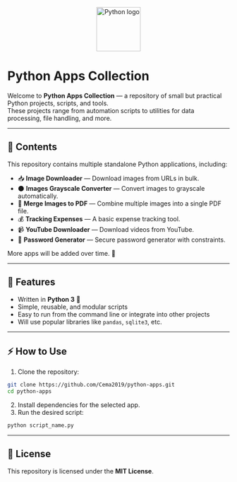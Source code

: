 <p align="center">
  <img width="100" height="100" alt="Python logo" src="https://github.com/user-attachments/assets/b56815f3-bb8a-4931-990d-2b55a7d27457" />
</p>


# Python Apps Collection


Welcome to **Python Apps Collection** — a repository of small but practical Python projects, scripts, and tools.  
These projects range from automation scripts to utilities for data processing, file handling, and more.

---

## 📂 Contents

This repository contains multiple standalone Python applications, including:

- 📥 **Image Downloader** — Download images from URLs in bulk.
- 🌑 **Images Grayscale Converter** — Convert images to grayscale automatically.
- 📄 **Merge Images to PDF** — Combine multiple images into a single PDF file.
- 💰 **Tracking Expenses** — A basic expense tracking tool.
- 📹 **YouTube Downloader** — Download videos from YouTube.
- 🔐 **Password Generator** — Secure password generator with constraints.

More apps will be added over time. 🚀

---

## 📌 Features
- Written in **Python 3** 🐍
- Simple, reusable, and modular scripts
- Easy to run from the command line or integrate into other projects
- Will use popular libraries like `pandas`, `sqlite3`, etc.

---

## ⚡ How to Use
1. Clone the repository:
```bash
git clone https://github.com/Cema2019/python-apps.git
cd python-apps
```
2. Install dependencies for the selected app.
3. Run the desired script:
```bash
python script_name.py
```

---

## 📜 License
This repository is licensed under the **MIT License**.



